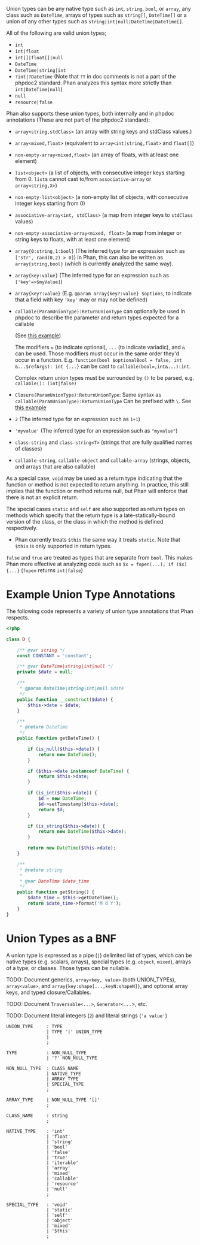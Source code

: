 Union types can be any native type such as `int`, `string`, `bool`, or `array`, any class such as `DateTime`, arrays of types such as `string[]`, `DateTime[]` or a union of any other types such as `string|int|null|DateTime|DateTime[]`.

All of the following are valid union types;

* `int`
* `int|float`
* `int[]|float[]|null`
* `DateTime`
* `DateTime|string|int`
* `?int|?DateTime` (Note that `?T` in doc comments is not a part of the phpdoc2 standard. Phan analyzes this syntax more strictly than `int|DateTime|null`)
* `null`
* `resource|false`

Phan also supports these union types, both internally and in phpdoc annotations (These are not part of the phpdoc2 standard):

* `array<string,stdClass>` (an array with string keys and stdClass values.)
* `array<mixed,float>` (equivalent to `array<int|string,float>` and `float[]`)
* `non-empty-array<mixed,float>` (an array of floats, with at least one element)
* `list<object>` (a list of objects, with consecutive integer keys starting from 0. `list`s cannot cast to/from `associative-array` or `array<string,X>`)
* `non-empty-list<object>` (a non-empty list of objects, with consecutive integer keys starting from 0)
* `associative-array<int, stdClass>` (a map from integer keys to `stdClass` values)
* `non-empty-associative-array<mixed, float>` (a map from integer or string keys to floats, with at least one element)
* `array{0:string,1:bool}` (The inferred type for an expression such as `['str', rand(0,2) > 0]`)
  In Phan, this can also be written as `array{string,bool}` (which is currently analyzed the same way).
* `array{key:value}` (The inferred type for an expression such as `['key'=>$myValue]`)
* `array{key?:value}` (E.g. `@param array{key?:value} $options`, to indicate that a field with key `'key'` may or may not be defined)
* `callable(ParamUnionType):ReturnUnionType` can optionally be used in phpdoc to describe the parameter and return types expected for a callable

   (See [this example](https://github.com/phan/phan/blob/v4/tests/files/src/0457_callable_type_cast.php))

   The modifiers `=` (to indicate optional), `...` (to indicate variadic), and `&` can be used. Those modifiers must occur in the same order they'd occur in a function.
   E.g. `function(bool $optionalBool = false, int &...$refArgs): int {...}` can be cast to `callable(bool=,int&...):int`.

   Complex return union types must be surrounded by `()` to be parsed, e.g. `callable(): (int|false)`
* `Closure(ParamUnionType):ReturnUnionType`: Same syntax as `callable(ParamUnionType):ReturnUnionType`
  Can be prefixed with `\`. See [this example](https://github.com/phan/phan/blob/v4/tests/files/src/0455_closure_type_cast.php)
* `2` (The inferred type for an expression such as `1+1`)
* `'myvalue'` (The inferred type for an expression such as `"myvalue"`)
* `class-string` and `class-string<T>` (strings that are fully qualified names of classes)
* `callable-string`, `callable-object` and `callable-array` (strings, objects, and arrays that are also callable)

As a special case, `void` may be used as a return type indicating that the function or method is not expected to return anything. In practice, this still implies that the function or method returns null, but Phan will enforce that there is not an explicit return.

The special cases `static` and `self` are also supported as return types on methods which specify that the return type is a late-statically-bound version of the class, or the class in which the method is defined respectively.

- Phan currently treats `$this` the same way it treats `static`. Note that `$this` is only supported in return types.

`false` and `true` are treated as types that are separate from `bool`.
This makes Phan more effective at analyzing code such as `$x = fopen(...); if ($x){...}` (`fopen` returns `int|false`)

# Example Union Type Annotations

The following code represents a variety of union type annotations that Phan respects.

```php
<?php

class D {

    /** @var string */
    const CONSTANT = 'constant';

    /** @var DateTime|string|int|null */
    private $date = null;

    /**
     * @param DateTime|string|int|null $date
     */
    public function __construct($date) {
        $this->date = $date;
    }

    /**
     * @return DateTime
     */
    public function getDateTime() {

        if (is_null($this->date)) {
            return new DateTime();
        }

        if ($this->date instanceof DateTime) {
            return $this->date;
        }

        if (is_int($this->date)) {
            $d = new DateTime;
            $d->setTimestamp($this->date);
            return $d;
        }

        if (is_string($this->date)) {
            return new DateTime($this->date);
        }

        return new DateTime($this->date);
    }

    /**
     * @return string
     *
     * @var DateTime $date_time
     */
    public function getString() {
        $date_time = $this->getDateTime();
        return $date_time->format('M d Y');
    }
}
```

# Union Types as a BNF

A union type is expressed as a pipe (`|`) delimited list of types, which can be native types (e.g. scalars, arrays), special types (e.g. `object`, `mixed`), arrays of a type, or classes.
Those types can be nullable.

TODO: Document generics, `array<key, value>` (both UNION_TYPEs), `array<value>`, and `array{key:shape[...,keyN:shapeN]}`, and optional array keys, and typed closure/Callables.

TODO: Document `Traversable<...>`, `Generator<...`>, etc.

TODO: Document literal integers (`2`) and literal strings (`'a value'`)


```
UNION_TYPE     : TYPE
               | TYPE '|' UNION_TYPE
               |
               ;

TYPE           : NON_NULL_TYPE
               | '?' NON_NULL_TYPE

NON_NULL_TYPE  : CLASS_NAME
               | NATIVE_TYPE
               | ARRAY_TYPE
               | SPECIAL_TYPE
               ;

ARRAY_TYPE     | NON_NULL_TYPE '[]'
               ;

CLASS_NAME     : string
               ;

NATIVE_TYPE    : 'int'
               | 'float'
               | 'string'
               | 'bool'
               | 'false'
               | 'true'
               | 'iterable'
               | 'array'
               | 'mixed'
               | 'callable'
               | 'resource'
               | 'null'
               ;

SPECIAL_TYPE   : 'void'
               | 'static'
               | 'self'
               | 'object'
               | 'mixed'
               | '$this'
               ;

```
